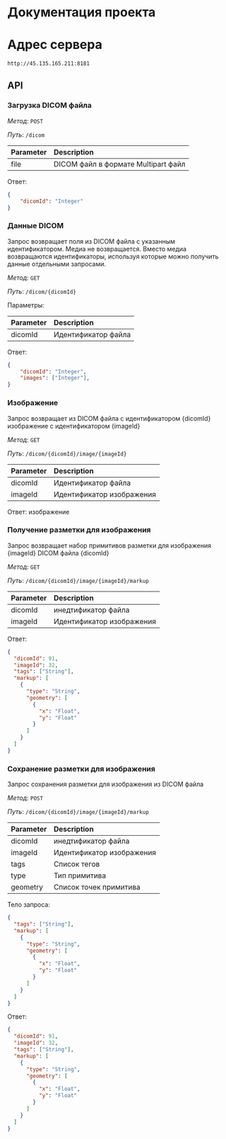 # Документация проекта

# Адрес сервера

`http://45.135.165.211:8181`

## API

### Загрузка DICOM файла

*Метод*: `POST`

*Путь*: `/dicom`

| Parameter | Description |
| :----------- | :--------------- |
| file | DICOM файл в формате Multipart файл |

Ответ:


```json
{
    "dicomId": "Integer"
}
```

### Данные DICOM

Запрос возвращает поля из DICOM файла с указанным идентификатором. Медиа не возвращается. Вместо медиа возвращаются идентификаторы, используя которые можно получить данные отдельными запросами.

*Метод*: `GET`

*Путь*: `/dicom/{dicomId}`

Параметры:

| Parameter | Description |
| :----------- | :--------------- |
| dicomId | Идентификатор файла|

Ответ:

```json
{
    "dicomId": "Integer",
    "images": ["Integer"],
}
```

### Изображение

Запрос возвращает из DICOM файла с идентификатором {dicomId} изображение с идентификатором {imageId}

*Метод*: `GET`

*Путь*: `/dicom/{dicomId}/image/{imageId}`

| Parameter | Description |
| :----------- | :--------------- |
| dicomId | Идентификатор файла |
| imageId | Идентификатор изображения |

Ответ: изображение

### Получение разметки для изображения

Запрос возвращает набор примитивов разметки для изображения {imageId} DICOM файла {dicomId}

*Метод*: `GET`

*Путь*:  `/dicom/{dicomId}/image/{imageId}/markup`

| Parameter | Description |
| :----------- | :--------------- |
| dicomId | инедтификатор файла |
| imageId | Идентификатор изображения |

Ответ:

```json
{
  "dicomId": 91,
  "imageId": 32,
  "tags": ["String"],
  "markup": [
    {
      "type": "String",
      "geometry": [
        {
          "x": "Float",
          "y": "Float"
        }
      ]
    }
  ]
}
```

### Сохранение разметки для изображения

Запрос сохранения разметки для изображения из DICOM файла 

*Метод*: `POST`

*Путь*:  `/dicom/{dicomId}/image/{imageId}/markup`

| Parameter | Description |
| :----------- | :--------------- |
| dicomId | инедтификатор файла |
| imageId | Идентификатор изображения |
| tags | Список тегов |
| type | Тип примитива |
| geometry | Список точек примитива |

Тело запроса:

```json
{
  "tags": ["String"],
  "markup": [
    {
      "type": "String",
      "geometry": [
        {
          "x": "Float",
          "y": "Float"
        }
      ]
    }
  ]
}
```

Ответ:

```json
{
  "dicomId": 91,
  "imageId": 32,
  "tags": ["String"],
  "markup": [
    {
      "type": "String",
      "geometry": [
        {
          "x": "Float",
          "y": "Float"
        }
      ]
    }
  ]
}
```
